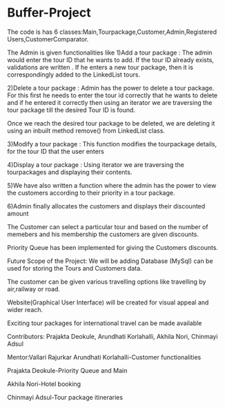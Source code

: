 # Buffer-Project
The code is has 6 classes:Main,Tourpackage,Customer,Admin,Registered Users,CustomerComparator.

The Admin is given functionalities like
1)Add a tour package : The admin would enter the tour ID that he wants to add. If the tour ID already exists, validations are written . If he enters a new tour package, then it is correspondingly added to the LinkedList tours.

2)Delete a tour package : Admin has the power to delete a tour package. For this first he needs to enter the tour id correctly that he wants to delete and if he entered it correctly then using an iterator we are traversing the tour package till the desired Tour ID is found.

Once we reach the desired tour package to be deleted, we are deleting it using an inbuilt method remove() from LinkedList class.

3)Modify a tour package : This function modifies the tourpackage details, for the tour ID that the user enters

4)Display a tour package : Using iterator we are traversing the tourpackages and displaying their contents.

5)We have also written a function where the admin has the power to view the customers according to their priority in a tour package.

6)Admin finally allocates the customers and displays their discounted amount

The Customer can select a particular tour and based on the number of memebers and his membership the customers are given discounts.

Priority Queue has been implemented for giving the Customers discounts.


















































Future Scope of the Project:
We will be adding 
Database (MySql) can be used for storing the Tours and Customers data.

The customer can be given various travelling options like travelling by air,railway or road.

Website(Graphical User Interface) will be created for visual appeal and wider reach.

Exciting tour packages for international travel can be made available







Contributors:
Prajakta Deokule, Arundhati Korlahalli, Akhila Nori, Chinmayi Adsul


Mentor:Vallari Rajurkar
Arundhati Korlahalli-Customer functionalities 

Prajakta Deokule-Priority Queue and Main

Akhila Nori-Hotel booking 

Chinmayi Adsul-Tour package itineraries
